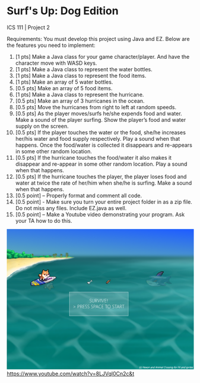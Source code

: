 # Surf's Up: Dog Edition
ICS 111 | Project 2 

Requirements:
You must develop this project using Java and EZ. Below are the features you need to implement:
1. [1 pts] Make a Java class for your game character/player. And have the character move with  WASD keys.
2. [1 pts] Make a Java class to represent the water bottles.
3. [1 pts] Make a Java class to represent the food items.
4. [1 pts] Make an array of 5 water bottles.
5. [0.5 pts] Make an array of 5 food items.
6. [1 pts] Make a Java class to represent the hurricane.
7. [0.5 pts] Make an array of 3 hurricanes in the ocean.
8. [0.5 pts] Move the hurricanes from right to left at random speeds.
9. [0.5 pts] As the player moves/surfs he/she expends food and water. Make a sound of the player surfing. Show the player’s food and water supply on the screen.
10. [0.5 pts] If the player touches the water or the food, she/he increases her/his water and food supply respectively. Play a sound when that happens. Once the food/water is collected it disappears and re-appears in some other random location.
11. [0.5 pts] If the hurricane touches the food/water it also makes it disappear and re-appear in some other random location. Play a sound when that happens.
12. [0.5 pts] If the hurricane touches the player, the player loses food and water at twice the rate of her/him when she/he is surfing. Make a sound when that happens.
13. [0.5 point] – Properly format and comment all code.
14. [0.5 point] - Make sure you turn your entire project folder in as a zip file. Do not miss any files. Include EZ.java as well.
15. [0.5 point] – Make a Youtube video demonstrating your program. Ask your TA how to do this.


![Start Up](https://github.com/jhsuP/Surf-s-Up-Dog-Edition/blob/master/Game_Start_IMG.png?raw=true)
https://www.youtube.com/watch?v=8LJVql0Cn2c&t

